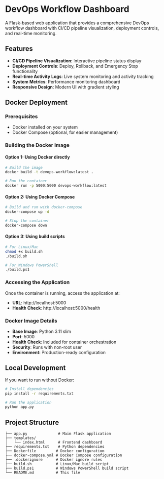 # DevOps Workflow Dashboard

A Flask-based web application that provides a comprehensive DevOps workflow dashboard with CI/CD pipeline visualization, deployment controls, and real-time monitoring.

## Features

- **CI/CD Pipeline Visualization**: Interactive pipeline status display
- **Deployment Controls**: Deploy, Rollback, and Emergency Stop functionality
- **Real-time Activity Logs**: Live system monitoring and activity tracking
- **System Metrics**: Performance monitoring dashboard
- **Responsive Design**: Modern UI with gradient styling

## Docker Deployment

### Prerequisites
- Docker installed on your system
- Docker Compose (optional, for easier management)

### Building the Docker Image

#### Option 1: Using Docker directly
```bash
# Build the image
docker build -t devops-workflow:latest .

# Run the container
docker run -p 5000:5000 devops-workflow:latest
```

#### Option 2: Using Docker Compose
```bash
# Build and run with docker-compose
docker-compose up -d

# Stop the container
docker-compose down
```

#### Option 3: Using build scripts
```bash
# For Linux/Mac
chmod +x build.sh
./build.sh

# For Windows PowerShell
./build.ps1
```

### Accessing the Application

Once the container is running, access the application at:
- **URL**: http://localhost:5000
- **Health Check**: http://localhost:5000/health

### Docker Image Details

- **Base Image**: Python 3.11 slim
- **Port**: 5000
- **Health Check**: Included for container orchestration
- **Security**: Runs with non-root user
- **Environment**: Production-ready configuration

## Local Development

If you want to run without Docker:

```bash
# Install dependencies
pip install -r requirements.txt

# Run the application
python app.py
```

## Project Structure

```
├── app.py              # Main Flask application
├── templates/
│   └── index.html      # Frontend dashboard
├── requirements.txt    # Python dependencies
├── Dockerfile         # Docker configuration
├── docker-compose.yml # Docker Compose configuration
├── .dockerignore      # Docker ignore rules
├── build.sh           # Linux/Mac build script
├── build.ps1          # Windows PowerShell build script
└── README.md          # This file
```